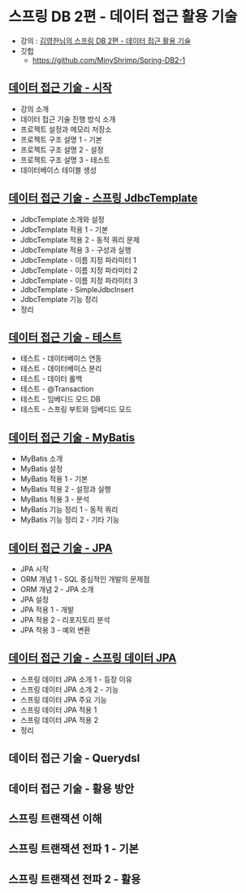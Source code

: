# 스프링 DB 2편 - 데이터 접근 활용 기술

* 강의 : [김영한님의 스프링 DB 2편 - 데이터 접근 활용 기술](https://www.inflearn.com/course/%EC%8A%A4%ED%94%84%EB%A7%81-db-2/dashboard)
* 깃헙
    * https://github.com/MinyShrimp/Spring-DB2-1

## [데이터 접근 기술 - 시작](강의/0강)

* 강의 소개
* 데이터 접근 기술 진행 방식 소개
* 프로젝트 설정과 메모리 저장소
* 프로젝트 구조 설명 1 - 기본
* 프로젝트 구조 설명 2 - 설정
* 프로젝트 구조 설명 3 - 테스트
* 데이터베이스 테이블 생성

## [데이터 접근 기술 - 스프링 JdbcTemplate](강의/1강)

* JdbcTemplate 소개와 설정
* JdbcTemplate 적용 1 - 기본
* JdbcTemplate 적용 2 - 동적 쿼리 문제
* JdbcTemplate 적용 3 - 구성과 실행
* JdbcTemplate - 이름 지정 파라미터 1
* JdbcTemplate - 이름 지정 파라미터 2
* JdbcTemplate - 이름 지정 파라미터 3
* JdbcTemplate - SimpleJdbcInsert
* JdbcTemplate 기능 정리
* 정리

## [데이터 접근 기술 - 테스트](강의/2강)

* 테스트 - 데이터베이스 연동
* 테스트 - 데이터베이스 분리
* 테스트 - 데이터 롤백
* 테스트 - @Transaction
* 테스트 - 임베디드 모드 DB
* 테스트 - 스프링 부트와 임베디드 모드

## [데이터 접근 기술 - MyBatis](강의/3강)

* MyBatis 소개
* MyBatis 설정
* MyBatis 적용 1 - 기본
* MyBatis 적용 2 - 설정과 실행
* MyBatis 적용 3 - 분석
* MyBatis 기능 정리 1 - 동적 쿼리
* MyBatis 기능 정리 2 - 기타 기능

## [데이터 접근 기술 - JPA](강의/4강)

* JPA 시작
* ORM 개념 1 - SQL 중심적인 개발의 문제점
* ORM 개념 2 - JPA 소개
* JPA 설정
* JPA 적용 1 - 개발
* JPA 적용 2 - 리포지토리 분석
* JPA 적용 3 - 예외 변환

## [데이터 접근 기술 - 스프링 데이터 JPA](강의/5강)

* 스프링 데이터 JPA 소개 1 - 등장 이유
* 스프링 데이터 JPA 소개 2 - 기능
* 스프링 데이터 JPA 주요 기능
* 스프링 데이터 JPA 적용 1
* 스프링 데이터 JPA 적용 2
* 정리

## 데이터 접근 기술 - Querydsl

## 데이터 접근 기술 - 활용 방안

## 스프링 트랜잭션 이해

## 스프링 트랜잭션 전파 1 - 기본

## 스프링 트랜잭션 전파 2 - 활용